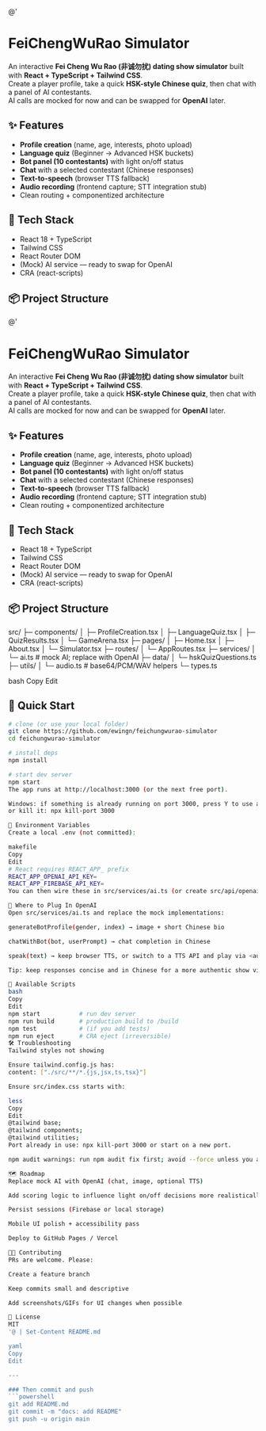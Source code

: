 @'
# FeiChengWuRao Simulator

An interactive **Fei Cheng Wu Rao (非诚勿扰) dating show simulator** built with **React + TypeScript + Tailwind CSS**.  
Create a player profile, take a quick **HSK-style Chinese quiz**, then chat with a panel of AI contestants.  
AI calls are mocked for now and can be swapped for **OpenAI** later.

## ✨ Features

- **Profile creation** (name, age, interests, photo upload)
- **Language quiz** (Beginner → Advanced HSK buckets)
- **Bot panel (10 contestants)** with light on/off status
- **Chat** with a selected contestant (Chinese responses)
- **Text-to-speech** (browser TTS fallback)
- **Audio recording** (frontend capture; STT integration stub)
- Clean routing + componentized architecture

## 🧱 Tech Stack

- React 18 + TypeScript
- Tailwind CSS
- React Router DOM
- (Mock) AI service — ready to swap for OpenAI
- CRA (react-scripts)

## 📦 Project Structure

@'
# FeiChengWuRao Simulator

An interactive **Fei Cheng Wu Rao (非诚勿扰) dating show simulator** built with **React + TypeScript + Tailwind CSS**.  
Create a player profile, take a quick **HSK-style Chinese quiz**, then chat with a panel of AI contestants.  
AI calls are mocked for now and can be swapped for **OpenAI** later.

## ✨ Features

- **Profile creation** (name, age, interests, photo upload)
- **Language quiz** (Beginner → Advanced HSK buckets)
- **Bot panel (10 contestants)** with light on/off status
- **Chat** with a selected contestant (Chinese responses)
- **Text-to-speech** (browser TTS fallback)
- **Audio recording** (frontend capture; STT integration stub)
- Clean routing + componentized architecture

## 🧱 Tech Stack

- React 18 + TypeScript
- Tailwind CSS
- React Router DOM
- (Mock) AI service — ready to swap for OpenAI
- CRA (react-scripts)

## 📦 Project Structure

src/
├─ components/
│ ├─ ProfileCreation.tsx
│ ├─ LanguageQuiz.tsx
│ ├─ QuizResults.tsx
│ └─ GameArena.tsx
├─ pages/
│ ├─ Home.tsx
│ ├─ About.tsx
│ └─ Simulator.tsx
├─ routes/
│ └─ AppRoutes.tsx
├─ services/
│ └─ ai.ts # mock AI; replace with OpenAI
├─ data/
│ └─ hskQuizQuestions.ts
├─ utils/
│ └─ audio.ts # base64/PCM/WAV helpers
└─ types.ts

bash
Copy
Edit

## 🚀 Quick Start

```bash
# clone (or use your local folder)
git clone https://github.com/ewingn/feichungwurao-simulator
cd feichungwurao-simulator

# install deps
npm install

# start dev server
npm start
The app runs at http://localhost:3000 (or the next free port).

Windows: if something is already running on port 3000, press Y to use a new port
or kill it: npx kill-port 3000

🔧 Environment Variables
Create a local .env (not committed):

makefile
Copy
Edit
# React requires REACT_APP_ prefix
REACT_APP_OPENAI_API_KEY=
REACT_APP_FIREBASE_API_KEY=
You can then wire these in src/services/ai.ts (or create src/api/openai.ts) when you’re ready.

🧠 Where to Plug In OpenAI
Open src/services/ai.ts and replace the mock implementations:

generateBotProfile(gender, index) → image + short Chinese bio

chatWithBot(bot, userPrompt) → chat completion in Chinese

speak(text) → keep browser TTS, or switch to a TTS API and play via <audio>

Tip: keep responses concise and in Chinese for a more authentic show vibe.

📝 Available Scripts
bash
Copy
Edit
npm start           # run dev server
npm run build       # production build to /build
npm test            # (if you add tests)
npm run eject       # CRA eject (irreversible)
🛠 Troubleshooting
Tailwind styles not showing

Ensure tailwind.config.js has:
content: ["./src/**/*.{js,jsx,ts,tsx}"]

Ensure src/index.css starts with:

less
Copy
Edit
@tailwind base;
@tailwind components;
@tailwind utilities;
Port already in use: npx kill-port 3000 or start on a new port.

npm audit warnings: run npm audit fix first; avoid --force unless you accept potential breaking changes.

🗺️ Roadmap
Replace mock AI with OpenAI (chat, image, optional TTS)

Add scoring logic to influence light on/off decisions more realistically

Persist sessions (Firebase or local storage)

Mobile UI polish + accessibility pass

Deploy to GitHub Pages / Vercel

🧑‍💻 Contributing
PRs are welcome. Please:

Create a feature branch

Keep commits small and descriptive

Add screenshots/GIFs for UI changes when possible

📄 License
MIT
'@ | Set-Content README.md

yaml
Copy
Edit

---

### Then commit and push
```powershell
git add README.md
git commit -m "docs: add README"
git push -u origin main
